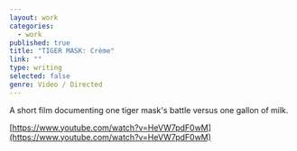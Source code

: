 ```yaml
---
layout: work
categories: 
  - work
published: true
title: "TIGER MASK: Crème"
link: ""
type: writing
selected: false
genre: Video / Directed
---
```


A short film documenting one tiger mask's battle versus one gallon of milk.

[https://www.youtube.com/watch?v=HeVW7pdF0wM](https://www.youtube.com/watch?v=HeVW7pdF0wM)